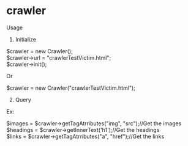 crawler
=======

Usage

1. Initialize 

$crawler = new Crawler();<br/>
$crawler->url = "crawlerTestVictim.html";<br/>
$crawler->init();

Or

$crawler = new Crawler("crawlerTestVictim.html");

2. Query

Ex:

$images = $crawler->getTagAtrributes("img", "src");//Get the images<br/>
$headings = $crawler->getInnerText('h1');//Get the headings <br/>
$links = $crawler->getTagAtrributes("a", "href");//Get the links
